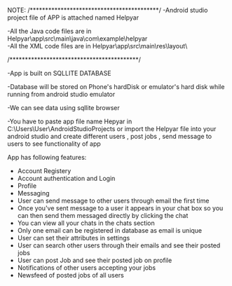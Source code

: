 NOTE:
/******************************************/
-Android studio project file of APP is attached named Helpyar

-All the Java code files are in Helpyar\app\src\main\java\com\example\helpyar\
-All the XML code files are in Helpyar\app\src\main\res\layout\

/******************************************/

-App is built on SQLLITE DATABASE

-Database will be stored on Phone's hardDisk or emulator's hard disk while running from android studio emulator

-We can see data using sqllite browser

-You have to paste app file name Hepyar in C:\Users\User\AndroidStudioProjects or import the Helpyar file into your android studio and
create different users , post jobs , send message to users to see functionality of app

App has following features:
* Account Registery
* Account authentication and Login
* Profile
* Messaging
* User can send message to other users through email the first time
* Once you've sent message to a user it appears in your chat box so you can then send them messaged directly by clicking the chat
* You can view all your chats in the chats section
* Only one email can be registered in database as email is unique
* User can set their attributes in settings
* User can search other users through their emails and see their posted jobs
* User can post Job and see their posted job on profile
* Notifications of other users accepting your jobs
* Newsfeed of posted jobs of all users